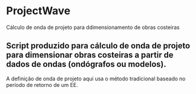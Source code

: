 # ProjectWave
Cálculo de onda de projeto para ddimensionamento de obras costeiras

## Script produzido para cálculo de onda de projeto para dimensionar obras costeiras a partir de dados de ondas (ondógrafos ou modelos).  
A definição de onda de projeto aqui usa o método tradicional baseado no período de retorno de um EE.
